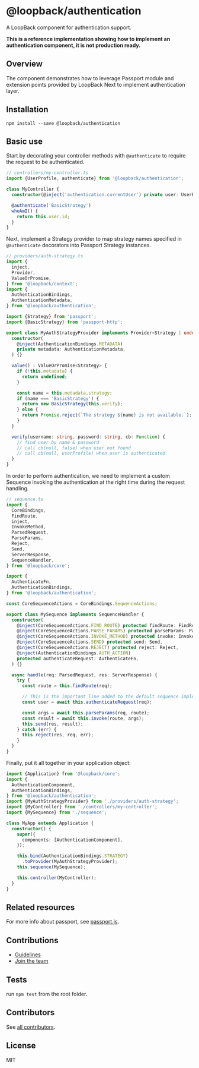 # @loopback/authentication

A LoopBack component for authentication support.

**This is a reference implementation showing how to implement an authentication component, it is not production ready.**

## Overview

The component demonstrates how to leverage Passport module and extension points
provided by LoopBack Next to implement authentication layer.

## Installation

```shell
npm install --save @loopback/authentication
```

## Basic use

Start by decorating your controller methods with `@authenticate` to require
the request to be authenticated.

```ts
// controllers/my-controller.ts
import {UserProfile, authenticate} from '@loopback/authentication';

class MyController {
  constructor(@inject('authentication.currentUser') private user: UserProfile) {}

  @authenticate('BasicStrategy')
  whoAmI() {
    return this.user.id;
  }
}
```

Next, implement a Strategy provider to map strategy names specified
in `@authenticate` decorators into Passport Strategy instances.

```ts
// providers/auth-strategy.ts
import {
  inject,
  Provider,
  ValueOrPromise,
} from '@loopback/context';
import {
  AuthenticationBindings,
  AuthenticationMetadata,
} from '@loopback/authentication';

import {Strategy} from 'passport';
import {BasicStrategy} from 'passport-http';

export class MyAuthStrategyProvider implements Provider<Strategy | undefined> {
  constructor(
    @inject(AuthenticationBindings.METADATA)
    private metadata: AuthenticationMetadata,
  ) {}

  value() : ValueOrPromise<Strategy> {
    if (!this.metadata) {
      return undefined;
    }

    const name = this.metadata.strategy;
    if (name === 'BasicStrategy') {
      return new BasicStrategy(this.verify);
    } else {
      return Promise.reject(`The strategy ${name} is not available.`);
    }
  }

  verify(username: string, password: string, cb: Function) {
    // find user by name & password
    // call cb(null, false) when user not found
    // call cb(null, userProfile) when user is authenticated
  }
}
```

In order to perform authentication, we need to implement a custom Sequence
invoking the authentication at the right time during the request handling.

```ts
// sequence.ts
import {
  CoreBindings,
  FindRoute,
  inject,
  InvokeMethod,
  ParsedRequest,
  ParseParams,
  Reject,
  Send,
  ServerResponse,
  SequenceHandler,
} from '@loopback/core';

import {
  AuthenticateFn,
  AuthenticationBindings,
} from '@loopback/authentication';

const CoreSequenceActions = CoreBindings.SequenceActions;

export class MySequence implements SequenceHandler {
  constructor(
    @inject(CoreSequenceActions.FIND_ROUTE) protected findRoute: FindRoute,
    @inject(CoreSequenceActions.PARSE_PARAMS) protected parseParams: ParseParams,
    @inject(CoreSequenceActions.INVOKE_METHOD) protected invoke: InvokeMethod,
    @inject(CoreSequenceActions.SEND) protected send: Send,
    @inject(CoreSequenceActions.REJECT) protected reject: Reject,
    @inject(AuthenticationBindings.AUTH_ACTION)
    protected authenticateRequest: AuthenticateFn,
  ) {}

  async handle(req: ParsedRequest, res: ServerResponse) {
    try {
      const route = this.findRoute(req);

      // This is the important line added to the default sequence implementation
      const user = await this.authenticateRequest(req);

      const args = await this.parseParams(req, route);
      const result = await this.invoke(route, args);
      this.send(res, result);
    } catch (err) {
      this.reject(res, req, err);
    }
  }
}
```

Finally, put it all together in your application object:

```ts
import {Application} from '@loopback/core';
import {
  AuthenticationComponent,
  AuthenticationBindings,
} from '@loopback/authentication';
import {MyAuthStrategyProvider} from './providers/auth-strategy';
import {MyController} from './controllers/my-controller';
import {MySequence} from './sequence';

class MyApp extends Application {
  constructor() {
    super({
      components: [AuthenticationComponent],
    });

    this.bind(AuthenticationBindings.STRATEGY)
      .toProvider(MyAuthStrategyProvider);
    this.sequence(MySequence);

    this.controller(MyController);
  }
}
```

## Related resources

For more info about passport, see [passport.js](http://passportjs.org/).

## Contributions

- [Guidelines](https://github.com/strongloop/loopback-next/wiki/Contributing#guidelines)
- [Join the team](https://github.com/strongloop/loopback-next/issues/110)

## Tests

run `npm test` from the root folder.

## Contributors

See [all contributors](https://github.com/strongloop/loopback-next/graphs/contributors).

## License

MIT

